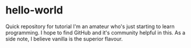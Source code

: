 # hello-world
Quick repository for tutorial
I'm an amateur who's just starting to learn programming.
I hope to find GitHub and it's community helpful in this.
As a side note, I believe vanilla is the superior flavour.
